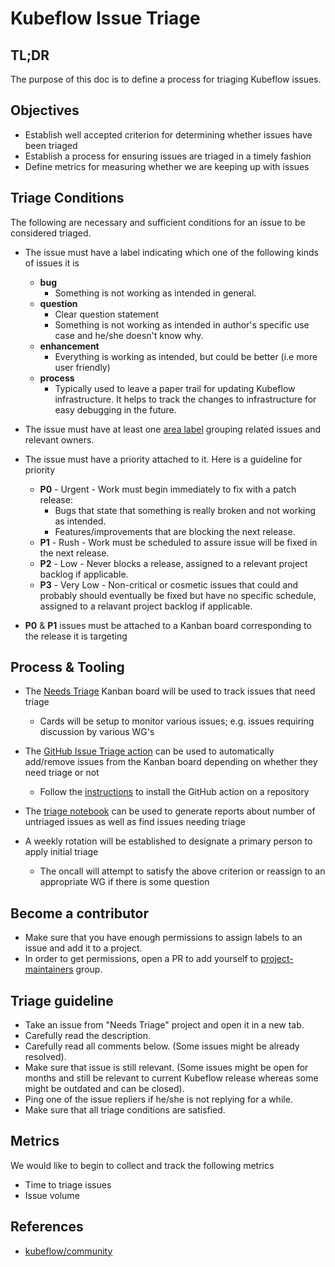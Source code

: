 # Kubeflow Issue Triage

## TL;DR

The purpose of this doc is to define a process for triaging Kubeflow issues.

## Objectives

* Establish well accepted criterion for determining whether issues have been triaged
* Establish a process for ensuring issues are triaged in a timely fashion
* Define metrics for measuring whether we are keeping up with issues

## Triage Conditions

The following are necessary and sufficient conditions for an issue to be considered triaged.

* The issue must have a label indicating which one of the following kinds of issues it is
  
  * **bug**
    * Something is not working as intended in general.
  * **question**
    * Clear question statement
    * Something is not working as intended in author's specific use case and he/she doesn't know why.
  * **enhancement**
    * Everything is working as intended, but could be better (i.e more user friendly)
  * **process**
    * Typically used to leave a paper trail for updating Kubeflow infrastructure. It helps to track the changes to infrastructure for easy debugging in the future.

* The issue must have at least one [area label](https://github.com/kubeflow/community/blob/master/labels-owners.yaml) grouping related issues and relevant owners.

* The issue must have a priority attached to it. Here is a guideline for priority

  * **P0** - Urgent - Work must begin immediately to fix with a patch release:
    * Bugs that state that something is really broken and not working as intended.
    * Features/improvements that are blocking the next release.
  * **P1** - Rush - Work must be scheduled to assure issue will be fixed in the next release.
  * **P2** - Low - Never blocks a release, assigned to a relevant project backlog if applicable.
  * **P3** - Very Low - Non-critical or cosmetic issues that could and probably should eventually be fixed but have no specific schedule, assigned to a relavant project backlog if applicable.

* **P0** & **P1** issues must be attached to a Kanban board corresponding to the release it is targeting

## Process & Tooling

* The [Needs Triage](https://github.com/orgs/kubeflow/projects/26) Kanban board will be used to track issues that need triage

  * Cards will be setup to monitor various issues; e.g. issues requiring discussion by various WG's

* The [GitHub Issue Triage action](https://github.com/kubeflow/code-intelligence/tree/master/Issue_Triage/action) can be used to
  automatically add/remove issues from the Kanban board depending on whether they need triage or not

  * Follow the [instructions](https://github.com/kubeflow/code-intelligence/tree/master/Issue_Triage/action#installing-the-action-on-a-repository) to install the GitHub action on a repository

* The [triage notebook](https://github.com/kubeflow/code-intelligence/blob/master/py/code_intelligence/triage.ipynb) can be used to generate reports about number of untriaged issues as well as find issues needing triage

* A weekly rotation will be established to designate a primary person to apply initial triage

  * The oncall will attempt to satisfy the above criterion or reassign to an appropriate WG if there is some question

## Become a contributor

* Make sure that you have enough permissions to assign labels to an issue and add it to a project.
* In order to get permissions, open a PR to add yourself to [project-maintainers](https://github.com/kubeflow/internal-acls/blob/4e44f623ea4df32132b2e8a973ed0f0dce4f4139/github-orgs/kubeflow/org.yaml#L389) group.

## Triage guideline

* Take an issue from "Needs Triage" project and open it in a new tab.
* Carefully read the description.
* Carefully read all comments below. (Some issues might be already resolved).
* Make sure that issue is still relevant. (Some issues might be open for months and still be relevant to current Kubeflow release whereas some might be outdated and can be closed).
* Ping one of the issue repliers if he/she is not replying for a while.
* Make sure that all triage conditions are satisfied.

## Metrics

We would like to begin to collect and track the following metrics

* Time to triage issues
* Issue volume

## References

* [kubeflow/community](https://github.com/kubeflow/community/issues/280)
